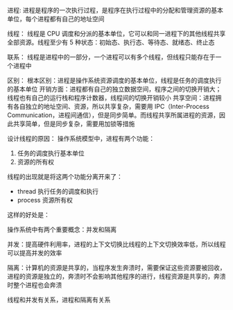 
进程:
进程是程序的一次执行过程，是程序在执行过程中的分配和管理资源的基本单位，每个进程都有自己的地址空间

线程：
线程是 CPU 调度和分派的基本单位，它可以和同一进程下的其他线程共享全部资源。线程至少有 5 种状态：初始态、执行态、等待态、就绪态、终止态

联系：
线程是进程中的一部分，一个进程可以有多个线程，但线程只能存在于一个进程中

区别：
根本区别：进程是操作系统资源调度的基本单位，线程是任务的调度执行的基本单位
开销方面：进程都有自己的独立数据空间，程序之间的切换开销大；线程也有自己的运行栈和程序计数器，线程间的切换开销较小
共享空间：进程拥有各自独立的地址空间、资源，所以共享复杂，需要用 IPC（Inter-Process Communication，进程间通信），但是同步简单。而线程共享所属进程的资源，因此共享简单，但是同步复杂，需要用加锁等措施

设计线程的原因：
操作系统模型中，进程有两个功能：

1. 任务的调度执行基本单位
2. 资源的所有权

线程的出现就是将这两个功能分离开来了：

- thread 执行任务的调度和执行
- process 资源所有权

这样的好处是：

操作系统中有两个重要概念：并发和隔离

并发：提高硬件利用率，进程的上下文切换比线程的上下文切换效率低，所以线程可以提高并发的效率

隔离：计算机的资源是共享的，当程序发生奔溃时，需要保证这些资源要被回收，进程的资源是独立的，奔溃时不会影响其他程序的进行，线程资源是共享的，奔溃时整个进程也会奔溃

线程和并发有关系，进程和隔离有关系
